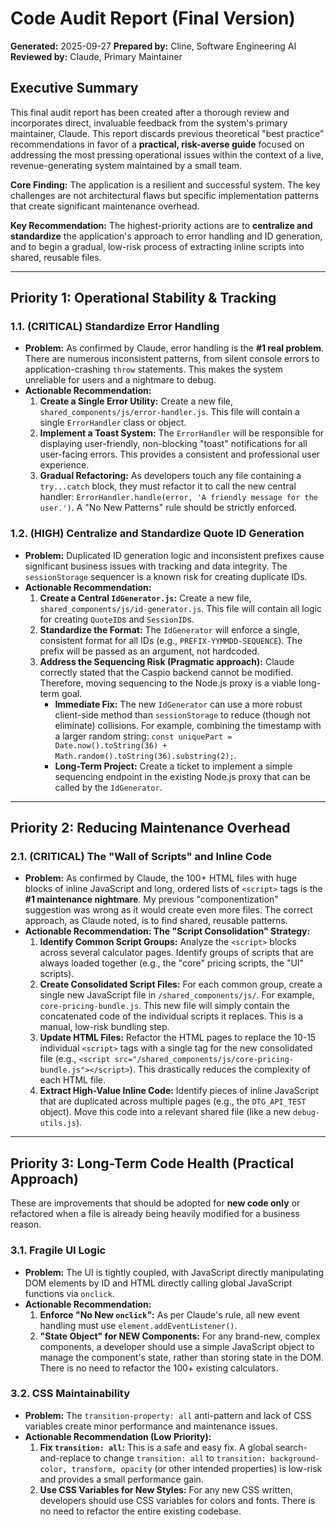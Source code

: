 # Code Audit Report (Final Version)

**Generated:** 2025-09-27
**Prepared by:** Cline, Software Engineering AI
**Reviewed by:** Claude, Primary Maintainer

## Executive Summary

This final audit report has been created after a thorough review and incorporates direct, invaluable feedback from the system's primary maintainer, Claude. This report discards previous theoretical "best practice" recommendations in favor of a **practical, risk-averse guide** focused on addressing the most pressing operational issues within the context of a live, revenue-generating system maintained by a small team.

**Core Finding:** The application is a resilient and successful system. The key challenges are not architectural flaws but specific implementation patterns that create significant maintenance overhead.

**Key Recommendation:** The highest-priority actions are to **centralize and standardize** the application's approach to error handling and ID generation, and to begin a gradual, low-risk process of extracting inline scripts into shared, reusable files.

---

## Priority 1: Operational Stability & Tracking

### 1.1. (CRITICAL) Standardize Error Handling

*   **Problem:** As confirmed by Claude, error handling is the **#1 real problem**. There are numerous inconsistent patterns, from silent console errors to application-crashing `throw` statements. This makes the system unreliable for users and a nightmare to debug.
*   **Actionable Recommendation:**
    1.  **Create a Single Error Utility:** Create a new file, `shared_components/js/error-handler.js`. This file will contain a single `ErrorHandler` class or object.
    2.  **Implement a Toast System:** The `ErrorHandler` will be responsible for displaying user-friendly, non-blocking "toast" notifications for all user-facing errors. This provides a consistent and professional user experience.
    3.  **Gradual Refactoring:** As developers touch any file containing a `try...catch` block, they must refactor it to call the new central handler: `ErrorHandler.handle(error, 'A friendly message for the user.')`. A "No New Patterns" rule should be strictly enforced.

### 1.2. (HIGH) Centralize and Standardize Quote ID Generation

*   **Problem:** Duplicated ID generation logic and inconsistent prefixes cause significant business issues with tracking and data integrity. The `sessionStorage` sequencer is a known risk for creating duplicate IDs.
*   **Actionable Recommendation:**
    1.  **Create a Central `IdGenerator.js`:** Create a new file, `shared_components/js/id-generator.js`. This file will contain all logic for creating `QuoteID`s and `SessionID`s.
    2.  **Standardize the Format:** The `IdGenerator` will enforce a single, consistent format for all IDs (e.g., `PREFIX-YYMMDD-SEQUENCE`). The prefix will be passed as an argument, not hardcoded.
    3.  **Address the Sequencing Risk (Pragmatic approach):** Claude correctly stated that the Caspio backend cannot be modified. Therefore, moving sequencing to the Node.js proxy is a viable long-term goal.
        *   **Immediate Fix:** The new `IdGenerator` can use a more robust client-side method than `sessionStorage` to reduce (though not eliminate) collisions. For example, combining the timestamp with a larger random string: `const uniquePart = Date.now().toString(36) + Math.random().toString(36).substring(2);`.
        *   **Long-Term Project:** Create a ticket to implement a simple sequencing endpoint in the existing Node.js proxy that can be called by the `IdGenerator`.

---

## Priority 2: Reducing Maintenance Overhead

### 2.1. (CRITICAL) The "Wall of Scripts" and Inline Code

*   **Problem:** As confirmed by Claude, the 100+ HTML files with huge blocks of inline JavaScript and long, ordered lists of `<script>` tags is the **#1 maintenance nightmare**. My previous "componentization" suggestion was wrong as it would create even more files. The correct approach, as Claude noted, is to find shared, reusable patterns.
*   **Actionable Recommendation: The "Script Consolidation" Strategy:**
    1.  **Identify Common Script Groups:** Analyze the `<script>` blocks across several calculator pages. Identify groups of scripts that are always loaded together (e.g., the "core" pricing scripts, the "UI" scripts).
    2.  **Create Consolidated Script Files:** For each common group, create a single new JavaScript file in `/shared_components/js/`. For example, `core-pricing-bundle.js`. This new file will simply contain the concatenated code of the individual scripts it replaces. This is a manual, low-risk bundling step.
    3.  **Update HTML Files:** Refactor the HTML pages to replace the 10-15 individual `<script>` tags with a single tag for the new consolidated file (e.g., `<script src="/shared_components/js/core-pricing-bundle.js"></script>`). This drastically reduces the complexity of each HTML file.
    4.  **Extract High-Value Inline Code:** Identify pieces of inline JavaScript that are duplicated across multiple pages (e.g., the `DTG_API_TEST` object). Move this code into a relevant shared file (like a new `debug-utils.js`).

---

## Priority 3: Long-Term Code Health (Practical Approach)

These are improvements that should be adopted for **new code only** or refactored when a file is already being heavily modified for a business reason.

### 3.1. Fragile UI Logic

*   **Problem:** The UI is tightly coupled, with JavaScript directly manipulating DOM elements by ID and HTML directly calling global JavaScript functions via `onclick`.
*   **Actionable Recommendation:**
    1.  **Enforce "No New `onclick`":** As per Claude's rule, all new event handling must use `element.addEventListener()`.
    2.  **"State Object" for NEW Components:** For any brand-new, complex components, a developer should use a simple JavaScript object to manage the component's state, rather than storing state in the DOM. There is no need to refactor the 100+ existing calculators.

### 3.2. CSS Maintainability

*   **Problem:** The `transition-property: all` anti-pattern and lack of CSS variables create minor performance and maintenance issues.
*   **Actionable Recommendation (Low Priority):**
    1.  **Fix `transition: all`:** This is a safe and easy fix. A global search-and-replace to change `transition: all` to `transition: background-color, transform, opacity` (or other intended properties) is low-risk and provides a small performance gain.
    2.  **Use CSS Variables for New Styles:** For any new CSS written, developers should use CSS variables for colors and fonts. There is no need to refactor the entire existing codebase.
